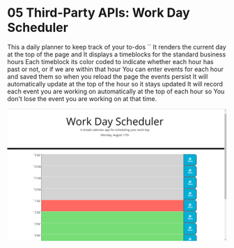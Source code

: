# 05 Third-Party APIs: Work Day Scheduler

This a daily planner to keep track of your to-dos
``
It renders the current day at the top of the page and
It displays a timeblocks for the standard business hours
Each timeblock its color coded to indicate whether each hour has past or not, or if we are within that hour 
You can enter events for each hour and saved them so when you reload the page the events persist
It will automatically update at the top of the hour so it stays updated 
It will record each event you are working on automatically at the top of each hour so
You don't lose the event you are working on at that time.


![Work Day Planner](./assets/picts/A_Simple_Day_Scheduler.png)
